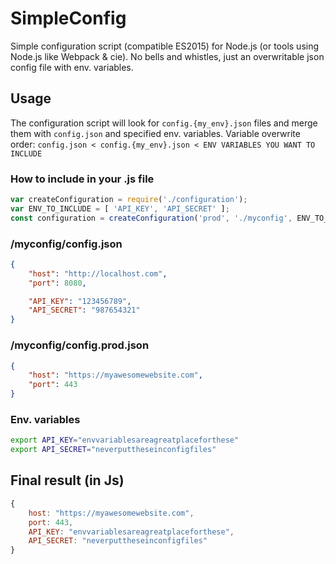 # SimpleConfig
Simple configuration script (compatible ES2015) for Node.js (or tools using Node.js like Webpack & cie).
No bells and whistles, just an overwritable json config file with env. variables.

## Usage
The configuration script will look for `config.{my_env}.json` files and merge them with `config.json` and specified env. variables.
Variable overwrite order: `config.json < config.{my_env}.json < ENV VARIABLES YOU WANT TO INCLUDE`

### How to include in your .js file
```javascript
var createConfiguration = require('./configuration');
var ENV_TO_INCLUDE = [ 'API_KEY', 'API_SECRET' ];
const configuration = createConfiguration('prod', './myconfig', ENV_TO_INCLUDE); 
```

### /myconfig/config.json
```json
{
    "host": "http://localhost.com",
    "port": 8080,

    "API_KEY": "123456789",
    "API_SECRET": "987654321"
}
```

### /myconfig/config.prod.json
```json
{
    "host": "https://myawesomewebsite.com",
    "port": 443
}
```

### Env. variables
```bash
export API_KEY="envvariablesareagreatplaceforthese"
export API_SECRET="neverputtheseinconfigfiles"
```

## Final result (in Js)
```javascript
{
    host: "https://myawesomewebsite.com",
    port: 443,
    API_KEY: "envvariablesareagreatplaceforthese",
    API_SECRET: "neverputtheseinconfigfiles"
}
```

